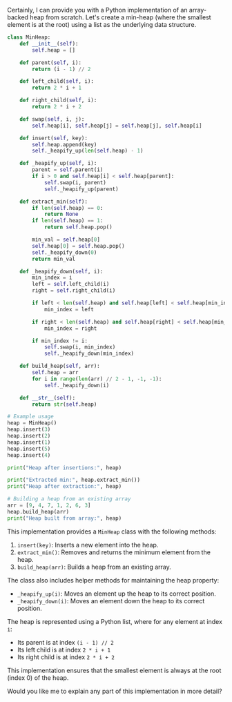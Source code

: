 Certainly, I can provide you with a Python implementation of an array-backed heap from scratch. Let's create a min-heap (where the smallest element is at the root) using a list as the underlying data structure.

```python
class MinHeap:
    def __init__(self):
        self.heap = []

    def parent(self, i):
        return (i - 1) // 2

    def left_child(self, i):
        return 2 * i + 1

    def right_child(self, i):
        return 2 * i + 2

    def swap(self, i, j):
        self.heap[i], self.heap[j] = self.heap[j], self.heap[i]

    def insert(self, key):
        self.heap.append(key)
        self._heapify_up(len(self.heap) - 1)

    def _heapify_up(self, i):
        parent = self.parent(i)
        if i > 0 and self.heap[i] < self.heap[parent]:
            self.swap(i, parent)
            self._heapify_up(parent)

    def extract_min(self):
        if len(self.heap) == 0:
            return None
        if len(self.heap) == 1:
            return self.heap.pop()

        min_val = self.heap[0]
        self.heap[0] = self.heap.pop()
        self._heapify_down(0)
        return min_val

    def _heapify_down(self, i):
        min_index = i
        left = self.left_child(i)
        right = self.right_child(i)

        if left < len(self.heap) and self.heap[left] < self.heap[min_index]:
            min_index = left

        if right < len(self.heap) and self.heap[right] < self.heap[min_index]:
            min_index = right

        if min_index != i:
            self.swap(i, min_index)
            self._heapify_down(min_index)

    def build_heap(self, arr):
        self.heap = arr
        for i in range(len(arr) // 2 - 1, -1, -1):
            self._heapify_down(i)

    def __str__(self):
        return str(self.heap)

# Example usage
heap = MinHeap()
heap.insert(3)
heap.insert(2)
heap.insert(1)
heap.insert(5)
heap.insert(4)

print("Heap after insertions:", heap)

print("Extracted min:", heap.extract_min())
print("Heap after extraction:", heap)

# Building a heap from an existing array
arr = [9, 4, 7, 1, 2, 6, 3]
heap.build_heap(arr)
print("Heap built from array:", heap)

```

This implementation provides a `MinHeap` class with the following methods:

1. `insert(key)`: Inserts a new element into the heap.
2. `extract_min()`: Removes and returns the minimum element from the heap.
3. `build_heap(arr)`: Builds a heap from an existing array.

The class also includes helper methods for maintaining the heap property:

- `_heapify_up(i)`: Moves an element up the heap to its correct position.
- `_heapify_down(i)`: Moves an element down the heap to its correct position.

The heap is represented using a Python list, where for any element at index `i`:

- Its parent is at index `(i - 1) // 2`
- Its left child is at index `2 * i + 1`
- Its right child is at index `2 * i + 2`

This implementation ensures that the smallest element is always at the root (index 0) of the heap.

Would you like me to explain any part of this implementation in more detail?
